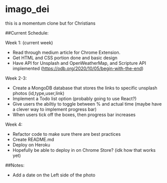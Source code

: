 # imago_dei
this is a momentum clone but for Christians

##Current Schedule:

Week 1: (current week)
- Read through medium article for Chrome Extension. 
- Get HTML and CSS portion done and basic design 
- Have API for Unsplash and OpenWeatherMap, and Scripture API implemented (https://odb.org/2020/10/05/begin-with-the-end)

Week 2-3:
- Create a MongoDB database that stores the links to specific unsplash photos (id,type,user,link)
- Implement a Todo list option (probably going to use React?)
- Give users the abiltiy to toggle between % and actual time (maybe have a clever way to implement progress bar)
- When users tick off the boxes, then progress bar increases

Week 4: 
- Refactor code to make sure there are best practices
- Create README.md
- Deploy on Heroku
- Hopefully be able to deploy in on Chrome Store? (idk how that works yet)


##Notes:
- Add a date on the Left side of the photo
